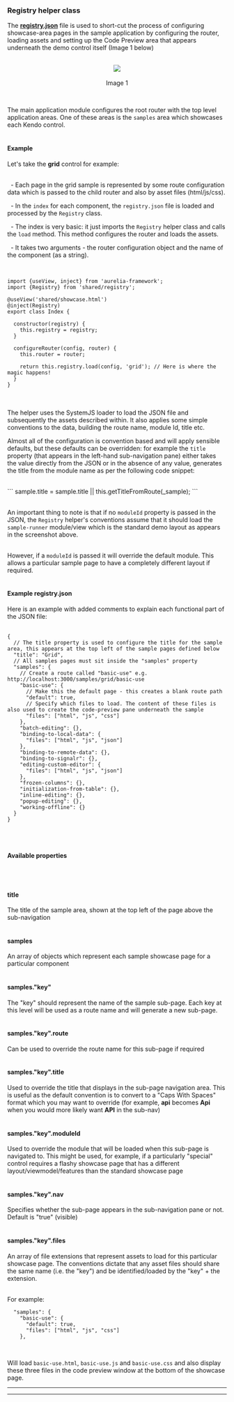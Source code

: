 ### Registry helper class

The **[registry.json](https://github.com/aurelia-ui-toolkits/aurelia-kendoui-bridge/blob/master/sample/src/help/registry.json)** file is used to short-cut the process of configuring showcase-area pages in the sample application by configuring the router, loading assets and setting up the Code Preview area that appears underneath the demo control itself (Image 1 below)
<br><br>

<p align=center>
  <img src="https://cloud.githubusercontent.com/assets/2712405/13131222/1887f220-d5b8-11e5-9588-4ab80cd6abfc.png"></img>
 <br><br>
 Image 1
</p>
<br>

The main application module configures the root router with the top level application areas. One of these areas is the `samples` area which showcases each Kendo control.
<br><br>

#### Example

Let's take the **grid** control for example:
<br><br>

&nbsp;&nbsp;- Each page in the grid sample is represented by some route configuration data which is passed to the child router and also by asset files (html/js/css).

&nbsp;&nbsp;- In the `index` for each component, the `registry.json` file is loaded and processed by the `Registry` class.

&nbsp;&nbsp;- The index is very basic: it just imports the `Registry` helper class and calls the `load` method. This method configures the router and loads the assets.

&nbsp;&nbsp;- It takes two arguments - the router configuration object and the name of the component (as a string).

<br>

```
import {useView, inject} from 'aurelia-framework';
import {Registry} from 'shared/registry';

@useView('shared/showcase.html')
@inject(Registry)
export class Index {

  constructor(registry) {
    this.registry = registry;
  }

  configureRouter(config, router) {
    this.router = router;

    return this.registry.load(config, 'grid'); // Here is where the magic happens!
  }
}
```

<br><br>
The helper uses the SystemJS loader to load the JSON file and subsequently the assets described within. It also applies some simple conventions to the data, building the route name, module Id, title etc.

Almost all of the configuration is convention based and will apply sensible defaults, but these defaults can be overridden: for example the `title` property (that appears in the left-hand sub-navigation pane) either takes the value directly from the JSON or in the absence of any value, generates the title from the module name as per the following code snippet:

<br>
```
sample.title = sample.title || this.getTitleFromRoute(_sample);
```
<br><br>

An important thing to note is that if no `moduleId` property is passed in the JSON, the `Registry` helper's conventions assume that it should load the `sample-runner` module/view which is the standard demo layout as appears in the screenshot above.
<br><br>

However, if a `moduleId` is passed it will override the default module. This allows a particular sample page to have a completely different layout if required.
<br><br>

#### Example registry.json

Here is an example with added comments to explain each functional part of the JSON file:
<br><br>

```
{
  // The title property is used to configure the title for the sample area, this appears at the top left of the sample pages defined below
  "title": "Grid",
  // All samples pages must sit inside the "samples" property
  "samples": {
    // Create a route called "basic-use" e.g. http://localhost:3000/samples/grid/basic-use
    "basic-use": {
      // Make this the default page - this creates a blank route path
      "default": true,
      // Specify which files to load. The content of these files is also used to create the code-preview pane underneath the sample
      "files": ["html", "js", "css"]
    },
    "batch-editing": {},
    "binding-to-local-data": {
      "files": ["html", "js", "json"]
    },
    "binding-to-remote-data": {},
    "binding-to-signalr": {},
    "editing-custom-editor": {
      "files": ["html", "js", "json"]
    },
    "frozen-columns": {},
    "initialization-from-table": {},
    "inline-editing": {},
    "popup-editing": {},
    "working-offline": {}
  }
}
```
<br><br>

#### Available properties
<br><br>

#### title
The title of the sample area, shown at the top left of the page above the sub-navigation
<br><br>

#### samples
An array of objects which represent each sample showcase page for a particular component
<br><br>

#### samples."key"
The "key" should represent the name of the sample sub-page. Each key at this level will be used as a route name and will generate a new sub-page.
<br><br>

#### samples."key".route
Can be used to override the route name for this sub-page if required
<br><br>

#### samples."key".title
Used to override the title that displays in the sub-page navigation area. This is useful as the default convention is to convert to a "Caps With Spaces" format which you may want to override (for example, **api** becomes **Api** when you would more likely want **API** in the sub-nav)
<br><br>

#### samples."key".moduleId
Used to override the module that will be loaded when this sub-page is navigated to. This might be used, for example, if a particularly "special" control requires a flashy showcase page that has a different layout/viewmodel/features than the standard showcase page
<br><br>

#### samples."key".nav
Specifies whether the sub-page appears in the sub-navigation pane or not. Default is "true" (visible)
<br><br>

#### samples."key".files
An array of file extensions that represent assets to load for this particular showcase page. The conventions dictate that any asset files should share the same name (i.e. the "key") and be identified/loaded by the "key" + the extension.
<br><br>

For example:
```
  "samples": {
    "basic-use": {
      "default": true,
      "files": ["html", "js", "css"]
    },
```
<br>

Will load `basic-use.html`, `basic-use.js` and `basic-use.css` and also display these three files in the code preview window at the bottom of the showcase page.

***
***
